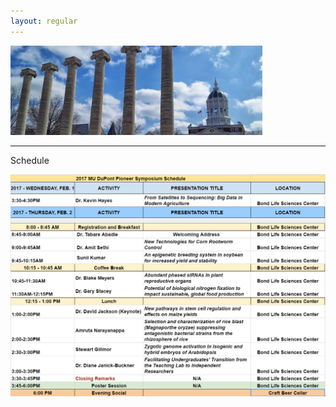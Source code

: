 ```yaml
---
layout: regular
---
```


<img src="/img/column3.jpg" style="max-width:80%"/> 

<hr style="clear: both;" />

Schedule

<img src="/img/schedule-3.PNG" style="max-width:100%"/>

